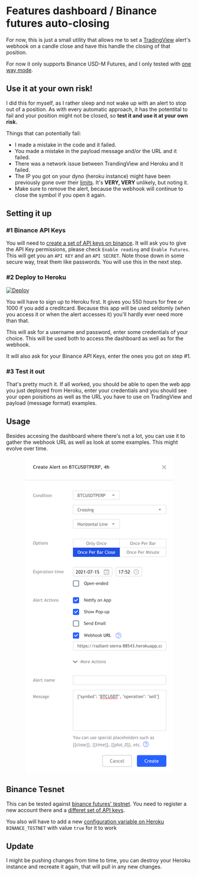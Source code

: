 # Features dashboard / Binance futures auto-closing

For now, this is just a small utility that allows me to set a [TradingView](https://www.tradingview.com/) alert's webhook on a candle close and have this handle the closing of that position.

For now it only supports Binance USD-M Futures, and I only tested with [one way mode](https://www.binance.com/en/support/faq/360041513552).

## Use it at your own risk!

I did this for myself, as I rather sleep and not wake up with an alert to stop out of a position. As with every automatic approach, it has the potentital to fail and your position might not be closed, so **test it and use it at your own risk.**

Things that can potentially fail:

- I made a mistake in the code and it failed.
- You made a mistake in the payload message and/or the URL and it failed.
- There was a network issue between TrandingView and Heroku and it failed.
- The IP you got on your dyno (heroku instance) might have been previously gone over their [limits](https://www.binance.com/en/support/faq/360004492232). It's **VERY, VERY** unlikely, but noting it.
- Make sure to remove the alert, because the webhook will continue to close the symbol if you open it again.

## Setting it up

### #1 Binance API Keys

 You will need to [create a set of API keys on binance](https://www.binance.com/en/support/faq/360002502072). It will ask you to give the API Key permissions, please check `Enable reading` and `Enable Futures`. This will get you an `API KEY` and an `API SECRET`. Note those down in some secure way, treat them like passwords. You will use this in the next step.

### #2 Deploy to Heroku

[![Deploy](https://www.herokucdn.com/deploy/button.svg)](https://heroku.com/deploy?template=https://github.com/hanoii/binance-futures)

You will have to sign up to Heroku first. It gives you 550 hours for free or 1000 if you add a creditcard. Because this app will be used seldomly (when you access it or when the alert accesses it) you'll hardly ever need more than that.

This will ask for a username and password, enter some credentials of your choice. This will be used both to access the dashboard as well as for the webhook.

It will also ask for your Binance API Keys, enter the ones you got on step #1.

### #3 Test it out

That's pretty much it. If all worked, you should be able to open the web app you just deployed from Heroku, enter your credentials and you should see your open poisitions as well as the URL you have to use on TradingView and payload (message format) examples.

## Usage

Besides accesing the dashboard where there's not a lot, you can use it to gather the webhook URL as well as look at some examples. This might evolve over time.

<p align="center">
  <img width="400" src="https://raw.githubusercontent.com/hanoii/binance-futures/main/docs/images/tvexample.png">
</p>

## Binance Tesnet

This can be tested against [binance futures' testnet](https://testnet.binancefuture.com/). You need to register a new account there and a [differet set of API keys](https://dev.binance.vision/t/binance-testnet-environments/99).

You also will have to add a new [configuration variable on Heroku](https://devcenter.heroku.com/articles/config-vars) `BINANCE_TESTNET` with value `true` for it to work

## Update

I might be pushing changes from time to time, you can destroy your Heroku instance and recreate it again, that will pull in any new changes.
